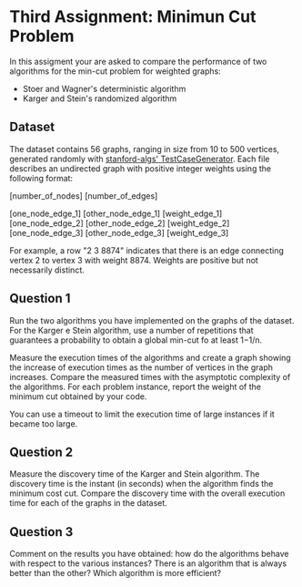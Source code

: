 # Third Assignment: Minimun Cut Problem
In this assigment your are asked to compare the performance of two algorithms for the min-cut problem for weighted graphs:

* Stoer and Wagner's deterministic algorithm 
* Karger and Stein's randomized algorithm

## Dataset
The dataset contains 56 graphs, ranging in size from 10 to 500 vertices, generated randomly with [stanford-algs' TestCaseGenerator](https://github.com/beaunus/stanford-algs/tree/master/testCases/course3/assignment1SchedulingAndMST/question3).
Each file describes an undirected graph with positive integer weights using the following format:

[number_of_nodes] [number_of_edges]

[one_node_edge_1] [other_node_edge_1] [weight_edge_1]  
[one_node_edge_2] [other_node_edge_2] [weight_edge_2]  
[one_node_edge_3] [other_node_edge_3] [weight_edge_3]  

For example, a row "2 3 8874" indicates that there is an edge connecting vertex 2 to vertex 3 with weight 8874. Weights are positive but not necessarily distinct.

## Question 1
Run the two algorithms you have implemented on the graphs of the dataset. For the Karger e Stein algorithm, use a number of repetitions that guarantees a probability to obtain a global min-cut fo at least 1−1/n.

Measure the execution times of the algorithms and create a graph showing the increase of execution times as the number of vertices in the graph increases. Compare the measured times with the asymptotic complexity of the algorithms. For each problem instance, report the weight of the minimum cut obtained by your code.

You can use a timeout to limit the execution time of large instances if it became too large.

## Question 2
Measure the discovery time of the Karger and Stein algorithm. The discovery time is the instant (in seconds) when the algorithm finds the minimum cost cut. Compare the discovery time with the overall execution time for each of the graphs in the dataset.

## Question 3
Comment on the results you have obtained: how do the algorithms behave with respect to the various instances? There is an algorithm that is always better than the other? Which algorithm is more efficient? 